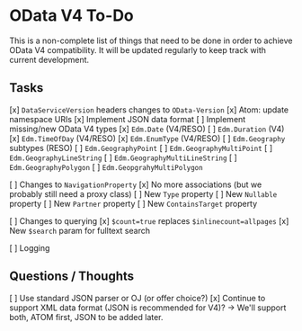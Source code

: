 # OData V4 To-Do

This is a non-complete list of things that need to be done in order to achieve OData V4 compatibility. It will be updated regularly to keep track with current development.

## Tasks

[x] `DataServiceVersion` headers changes to `OData-Version`
[x] Atom: update namespace URIs
[x] Implement JSON data format
[ ] Implement missing/new OData V4 types
  [x] `Edm.Date` (V4/RESO)
  [ ] `Edm.Duration` (V4)
  [x] `Edm.TimeOfDay` (V4/RESO)
  [x] `Edm.EnumType` (V4/RESO)
  [ ] `Edm.Geography` subtypes (RESO)
    [ ] `Edm.GeographyPoint`
    [ ] `Edm.GeographyMultiPoint`
    [ ] `Edm.GeographyLineString`
    [ ] `Edm.GeographyMultiLineString`
    [ ] `Edm.GeographyPolygon`
    [ ] `Edm.GeopgrahyMultiPolygon`

[ ] Changes to `NavigationProperty`
  [x] No more associations (but we probably still need a proxy class)
  [ ] New `Type` property
  [ ] New `Nullable` property
  [ ] New `Partner` property
  [ ] New `ContainsTarget` property

[ ] Changes to querying
  [x] `$count=true` replaces `$inlinecount=allpages`
  [x] New `$search` param for fulltext search

[ ] Logging


## Questions / Thoughts

[ ] Use standard JSON parser or OJ (or offer choice?)
[x] Continue to support XML data format (JSON is recommended for V4)? -> We'll support both, ATOM first, JSON to be added later.
